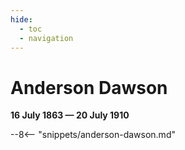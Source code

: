 ```yaml
---
hide:
  - toc
  - navigation
---
```


# Anderson Dawson

**16 July 1863 — 20 July 1910**

--8<-- "snippets/anderson-dawson.md"
